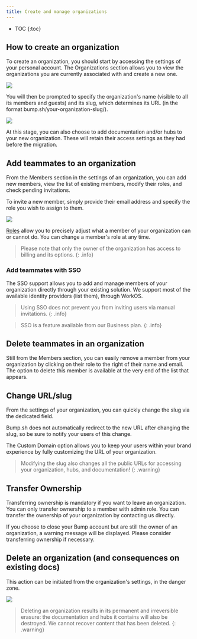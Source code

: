 ```yaml
---
title: Create and manage organizations
---
```


- TOC
{:toc}

## How to create an organization
To create an organization, you should start by accessing the settings of your personal account.
The Organizations section allows you to view the organizations you are currently associated with and create a new one.

![](/images/help/create-org.png)

You will then be prompted to specify the organization's name (visible to all its members and guests) and its slug, which determines its URL (in the format bump.sh/your-organization-slug/).

![](/images/help/org-creation.png)

At this stage, you can also choose to add documentation and/or hubs to your new organization. These will retain their access settings as they had before the migration.

## Add teammates to an organization
From the Members section in the settings of an organization, you can add new members, view the list of existing members, modify their roles, and check pending invitations.

To invite a new member, simply provide their email address and specify the role you wish to assign to them.

![](/images/help/org-add-member.png)

[Roles](/help/organizations/organization-access-management/#roles) allow you to precisely adjust what a member of your organization can or cannot do. You can change a member's role at any time.

> Please note that only the owner of the organization has access to billing and its options.
{: .info}

### Add teammates with SSO
The SSO support allows you to add and manage members of your organization directly through your existing solution. We support most of the available identity providers (list them), through WorkOS.

> Using SSO does not prevent you from inviting users via manual invitations.
{: .info}

> SSO is a feature available from our Business plan.
{: .info}

## Delete teammates in an organization
Still from the Members section, you can easily remove a member from your organization by clicking on their role to the right of their name and email. The option to delete this member is available at the very end of the list that appears.

## Change URL/slug
From the settings of your organization, you can quickly change the slug via the dedicated field.

Bump.sh does not automatically redirect to the new URL after changing the slug, so be sure to notify your users of this change.

The Custom Domain option allows you to keep your users within your brand experience by fully customizing the URL of your organization.

> Modifying the slug also changes all the public URLs for accessing your organization, hubs, and documentation!
{: .warning}

## Transfer Ownership
Transferring ownership is mandatory if you want to leave an organization. You can only transfer ownership to a member with admin role.
You can transfer the ownership of your organization by contacting us directly.

If you choose to close your Bump account but are still the owner of an organization, a warning message will be displayed.
Please consider transferring ownership if necessary.

## Delete an organization (and consequences on existing docs)
This action can be initiated from the organization's settings, in the danger zone.

![](/images/help/org-danger-zone.png)

> Deleting an organization results in its permanent and irreversible erasure: the documentation and hubs it contains will also be destroyed.
We cannot recover content that has been deleted.
{: .warning}